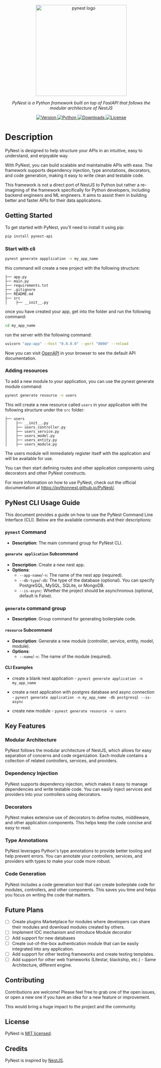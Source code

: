<p align="center">
  <img src="docs/imgs/pynest-logo.png" title="pynest logo" width="300">
</p>
<p align="center">
    <em>PyNest is a Python framework built on top of FastAPI that follows the modular architecture of NestJS</em>
</p>
<p align="center">
    <a href="https://pypi.org/project/pynest-api">
        <img src="https://img.shields.io/pypi/v/pynest-api?color=%2334D058&label=pypi%20package" alt="Version">
    </a>
    <a href="https://pypi.org/project/pynest-api">
        <img src="https://img.shields.io/pypi/pyversions/pynest-api.svg?color=%2334D058" alt="Python">
    </a>
    <a href="https://pepy.tech/project/pynest-api">
        <img src="https://static.pepy.tech/personalized-badge/pynest-api?period=total&units=international_system&left_color=grey&right_color=brightgreen&left_text=Downloads" alt="Downloads">
    </a>
    <a href="https://github.com/PythonNest/PyNest/blob/main/LICENSE">
        <img src="https://img.shields.io/github/license/PythonNest/Pynest" alt="License">
    </a>
</p>

# Description

PyNest is designed to help structure your APIs in an intuitive, easy to understand, and enjoyable way.

With PyNest, you can build scalable and maintainable APIs with ease. The framework supports dependency injection, type
annotations, decorators, and code generation, making it easy to write clean and testable code.

This framework is not a direct port of NestJS to Python but rather a re-imagining of the framework specifically for
Python developers, including backend engineers and ML engineers. It aims to assist them in building better and faster
APIs for their data applications.

## Getting Started

To get started with PyNest, you'll need to install it using pip:

```bash
pip install pynest-api
```

### Start with cli

```bash
pynest generate appplication -n my_app_name
```

this command will create a new project with the following structure:

```text
├── app.py
├── main.py
├── requirements.txt
├── .gitignore
├── README.md
├── src
│    ├── __init__.py
```

once you have created your app, get into the folder and run the following command:

```bash
cd my_app_name
```

run the server with the following command:

```bash
uvicorn "app:app" --host "0.0.0.0" --port "8000" --reload
```

Now you can visit [OpenAPI](http://localhost:8000/docs) in your browser to see the default API documentation.

### Adding resources

To add a new module to your application, you can use the pynest generate module command:

```bash
pynest generate resource -n users
```

This will create a new resource called ```users``` in your application with the following structure under the ```src```
folder:

```text
├── users
│    ├── __init__.py
│    ├── users_controller.py
│    ├── users_service.py
│    ├── users_model.py
│    ├── users_entity.py
│    ├── users_module.py
```

The users module will immediately register itself with the application and will be available for use.

You can then start defining routes and other application components using decorators and other PyNest constructs.

For more information on how to use PyNest, check out the official documentation at https://pythonnest.github.io/PyNest/.

## PyNest CLI Usage Guide

This document provides a guide on how to use the PyNest Command Line Interface (CLI). Below are the available commands
and their descriptions:

### `pynest` Command

- **Description**: The main command group for PyNest CLI.

#### `generate application` Subcommand

- **Description**: Create a new nest app.
- **Options**:
    - `--app-name`/`-n`: The name of the nest app (required).
    - `--db-type`/`-db`: The type of the database (optional). You can specify PostgreSQL, MySQL, SQLite, or MongoDB.
    - `--is-async`: Whether the project should be asynchronous (optional, default is False).

### `generate` command group

- **Description**: Group command for generating boilerplate code.

#### `resource` Subcommand

- **Description**: Generate a new module (controller, service, entity, model, module).
- **Options**:
    - `--name`/`-n`: The name of the module (required).

#### CLI Examples

* create a blank nest application -
  `pynest generate application -n my_app_name`

* create a nest application with postgres database and async connection -
  `pynest generate application -n my_app_name -db postgresql --is-async`

* create new module -
  `pynest generate resource -n users`

## Key Features

### Modular Architecture

PyNest follows the modular architecture of NestJS, which allows for easy separation of concerns and code organization.
Each module contains a collection of related controllers, services, and providers.

### Dependency Injection

PyNest supports dependency injection, which makes it easy to manage dependencies and write testable code. You can easily
inject services and providers into your controllers using decorators.

### Decorators

PyNest makes extensive use of decorators to define routes, middleware, and other application components. This helps keep
the code concise and easy to read.

### Type Annotations

PyNest leverages Python's type annotations to provide better tooling and help prevent errors. You can annotate your
controllers, services, and providers with types to make your code more robust.

### Code Generation

PyNest includes a code generation tool that can create boilerplate code for modules, controllers, and other components.
This saves you time and helps you focus on writing the code that matters.

## Future Plans

- [ ] Create plugins Marketplace for modules where developers can share their modules and download modules created by
  others.
- [ ] Implement IOC mechanism and introduce Module decorator
- [ ] Add support for new databases
- [ ] Create out-of-the-box authentication module that can be easily integrated into any application.
- [ ] Add support for other testing frameworks and create testing templates.
- [ ] Add support for other web frameworks (Litestar, blackship, etc.) - Same Architecture, different engine.

## Contributing

Contributions are welcome! Please feel free to grab one of the open issues,
or open a new one if you have an idea for a new feature or improvement.

This would bring a huge impact to the project and the community.

## License

PyNest is [MIT licensed](LICENSE).

## Credits

PyNest is inspired by [NestJS](https://nestjs.com/).

